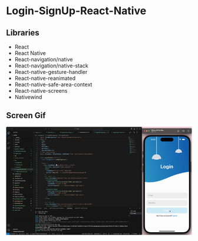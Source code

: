 # Login-SignUp-React-Native

## Libraries

- React
- React Native
- React-navigation/native
- React-navigation/native-stack
- React-native-gesture-handler
- React-native-reanimated
- React-native-safe-area-context
- React-native-screens
- Nativewind

## Screen Gif

<img src="screen.gif" />
